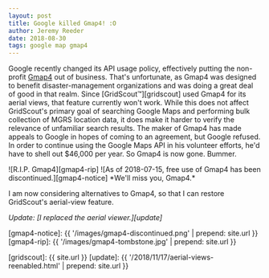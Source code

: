 ```yaml
---
layout: post
title: Google killed Gmap4! :O
author: Jeremy Reeder
date: 2018-08-30
tags: google map gmap4
---
```


Google recently changed its API usage policy, effectively putting the
non-profit [Gmap4][gmap4] out of business. That's unfortunate, as Gmap4 was
designed to benefit disaster-management organizations and was doing a great
deal of good in that realm. Since [GridScout™][gridscout] used Gmap4 for its
aerial views, that feature currently won't work. While this does not affect
GridScout's primary goal of searching Google Maps and performing bulk
collection of MGRS location data, it does make it harder to verify the
relevance of unfamiliar search results. The maker of Gmap4 has made appeals to
Google in hopes of coming to an agreement, but Google refused. In order to
continue using the Google Maps API in his volunteer efforts, he'd have to shell
out $46,000 per year. So Gmap4 is now gone. Bummer.

<div class="gallery" markdown="1">
![R.I.P. Gmap4][gmap4-rip]
![As of 2018-07-15, free use of Gmap4 has been discontinued.][gmap4-notice]
*We'll miss you, Gmap4.*
</div>

I am now considering alternatives to Gmap4, so that I can restore GridScout's
aerial-view feature.

*Update: [I replaced the aerial viewer.][update]*


[gmap4-notice]: {{ '/images/gmap4-discontinued.png' | prepend: site.url }}
[gmap4-rip]:    {{ '/images/gmap4-tombstone.jpg' | prepend: site.url }}

[gmap4]:        https://mappingsupport.com/p/gmap4.php
[gridscout]:    {{ site.url }}
[update]:       {{ '/2018/11/17/aerial-views-reenabled.html' | prepend: site.url }}
